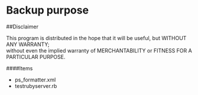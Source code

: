 # Backup purpose

##Disclaimer

This program is distributed in the hope that it will be useful, but WITHOUT ANY WARRANTY;  
without even the implied warranty of MERCHANTABILITY or FITNESS FOR A PARTICULAR PURPOSE.

####Items

* ps_formatter.xml
* testrubyserver.rb
